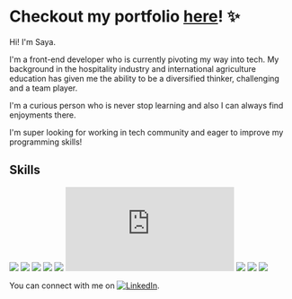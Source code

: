 # Checkout my portfolio [here](https://sayafolio.web.app/)! ✨

Hi! I'm Saya.

I'm a front-end developer who is currently pivoting my way into tech. My background in the hospitality industry and international agriculture education has given me the ability to be a diversified thinker, challenging and a team player. 

I'm a curious person who is never stop learning and also I can always find enjoyments there. 

I'm super looking for working in tech community and eager to improve my programming skills!


## Skills

![](https://img.shields.io/badge/<Lang>-<TypeScript>-#26689A?style=for-the-badge&logo=typescript)
![](https://img.shields.io/badge/<Lang>-<JavaScript>-critical?style=for-the-badge&logo=javascript)
![](https://img.shields.io/badge/<Libr>-<React>-informational?style=for-the-badge&logo=react)
![](https://img.shields.io/badge/<Libr>-<Redux>-informational?style=for-the-badge&logo=redux)
![](https://img.shields.io/badge/<Libr>-<SASS(SCSS)>-informational?style=for-the-badge&logo=sass)
![](https://img.shields.io/badge/<Libr>-<Node.js>-informational?style=for-the-badge&logo=node.js)
![](https://img.shields.io/badge/<Libr>-<Tailwind.css>-informational?style=for-the-badge&logo=tailwindcss)
![](https://img.shields.io/badge/<Database>-<MongoDB>-orange?style=for-the-badge&logo=mongodb)
![](https://img.shields.io/badge/<Database>-<Firebase>-orange?style=for-the-badge&logo=firebase)

<!-- Actual text -->

You can connect with me on [![LinkedIn][1.1]][1].

<!-- Icons -->

[1.1]: https://raw.githubusercontent.com/MartinHeinz/MartinHeinz/master/linkedin-3-16.png (LinkedIn icon without padding)

<!-- Links to your social media accounts -->

[1]: https://www.linkedin.com/in/saya
